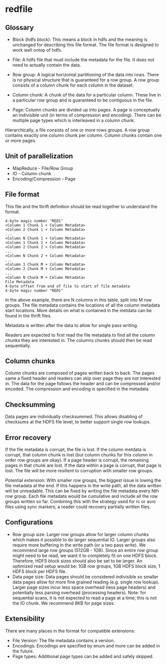 redfile
======

## Glossary
  - Block (hdfs block): This means a block in hdfs and the meaning is 
    unchanged for describing this file format.  The file format is 
    designed to work well ontop of hdfs.

  - File: A hdfs file that must include the metadata for the file.
    It does not need to actually contain the data.

  - Row group: A logical horizontal partitioning of the data into rows.
    There is no physical structure that is guaranteed for a row group.
    A row group consists of a column chunk for each column in the dataset.

  - Column chunk: A chunk of the data for a particular column.  These live
    in a particular row group and is guaranteed to be contiguous in the file.

  - Page: Column chunks are divided up into pages.  A page is conceptually
    an indivisible unit (in terms of compression and encoding).  There can
    be multiple page types which is interleaved in a column chunk.

Hierarchically, a file consists of one or more rows groups.  A row group
contains exactly one column chunk per column.  Column chunks contain one or
more pages. 

## Unit of parallelization
  - MapReduce - File/Row Group
  - IO - Column chunk
  - Encoding/Compression - Page

## File format
This file and the thrift definition should be read together to understand the format.

    4-byte magic number "RED1"
    <Column 1 Chunk 1 + Column Metadata>
    <Column 2 Chunk 1 + Column Metadata>
    ...
    <Column N Chunk 1 + Column Metadata>
    <Column 1 Chunk 2 + Column Metadata>
    <Column 2 Chunk 2 + Column Metadata>
    ...
    <Column N Chunk 2 + Column Metadata>
    ...
    <Column 1 Chunk M + Column Metadata>
    <Column 2 Chunk M + Column Metadata>
    ...
    <Column N Chunk M + Column Metadata>
    File Metadata
    4-byte offset from end of file to start of file metadata
    4-byte magic number "RED1"

In the above example, there are N columns in this table, split into M row groups.  The file metadata contains the locations of all the column metadata start locations.  More details on what is contained in the metdata can be found in the thrift files.

Metadata is written after the data to allow for single pass writing.

Readers are expected to first read the file metadata to find all the column chunks they are interested in.  The columns chunks should then be read sequentially.

## Column chunks
Column chunks are composed of pages written back to back.  The pages same a fixed header and readers can skip over page they are not interested in.  The data for the page follows the header and can be compressed and/or encoded.  The compression and encoding is specified in the metadata.

## Checksumming
Data pages are individually checksummed.  This allows disabling of checksums at the HDFS file level, to better support single row lookups.

## Error recovery
If the file metadata is corrupt, the file is lost.  If the column metdata is corrupt, that column chunk is lost (but column chunks for this column in order row groups are okay).  If a page header is corrupt, the remaining pages in that chunk are lost.  If the data within a page is corrupt, that page is lost.  The file will be more resilient to corruption with smaller row groups.

Potential extension: With smaller row groups, the biggest issue is lowing the file metadata at the end.  If this happens in the write path, all the data written will be unreadable.  This can be fixed by writing the file metadata every Nth row group.  Each file metadata would be cumulative and include all the row groups written so far.  Combining this with the strategy used for rc or avro files using sync markers, a reader could recovery partially written files.  

## Configurations
- Row group size: Larger row groups allow for larger column chunks which makes it possible to do larger sequential IO.  Larger groups also require more buffering in the write path (or a two pass write).  We recommend large row groups (512GB - 1GB).  Since an entire row group might need to be read, we want it to completely fit on one HDFS block.  Therefore, HDFS block sizes should also be set to be larger.  An optimized read setup would be: 1GB row groups, 1GB HDFS block size, 1 HDFS block per HDFS file.
- Data page size: Data pages should be considered indivisible so smaller data pages allow for more fine grained reading (e.g. single row lookup).  Larger page sizes incur less space overhead (less page headers) and potentially less parsing overhead (processing headers).  Note: for sequential scans, it is not expected to read a page at a time; this is not the IO chunk.  We recommend 8KB for page sizes.

## Extensibility
There are many places in the format for compatible extensions:
- File Version: The file metadata contains a version.
- Encodings: Encodings are specified by enum and more can be added in the future.  
- Page types: Additional page types can be added and safely skipped.
